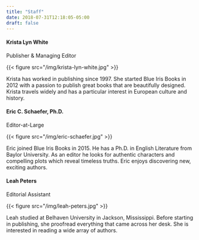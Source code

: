```yaml
---
title: "Staff"
date: 2018-07-31T12:18:05-05:00
draft: false
---
```


#### Krista Lyn White

Publisher & Managing Editor

{{< figure src="/img/krista-lyn-white.jpg" >}}

Krista has worked in publishing since 1997. She started Blue Iris Books in 2012 with a passion to publish great books that are beautifully designed. Krista travels widely and has a particular interest in European culture and history.



#### Eric C. Schaefer, Ph.D.

Editor-at-Large

{{< figure src="/img/eric-schaefer.jpg" >}}

Eric joined Blue Iris Books in 2015. He has a Ph.D. in English Literature from Baylor University. As an editor he looks for authentic characters and compelling plots which reveal timeless truths. Eric enjoys discovering new, exciting authors.

#### Leah Peters

Editorial Assistant

{{< figure src="/img/leah-peters.jpg" >}}

Leah studied at Belhaven University in Jackson, Mississippi. Before starting in publishing, she proofread everything that came across her desk. She is interested in reading a wide array of authors.
